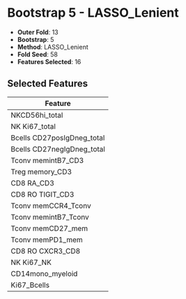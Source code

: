 # Bootstrap 5 - LASSO_Lenient

- **Outer Fold**: 13
- **Bootstrap**: 5
- **Method**: LASSO_Lenient
- **Fold Seed**: 58
- **Features Selected**: 16

## Selected Features

| Feature |
|---------|
| NKCD56hi_total |
| NK Ki67_total |
| Bcells CD27posIgDneg_total |
| Bcells CD27negIgDneg_total |
| Tconv memintB7_CD3 |
| Treg memory_CD3 |
| CD8 RA_CD3 |
| CD8 RO TIGIT_CD3 |
| Tconv memCCR4_Tconv |
| Tconv memintB7_Tconv |
| Tconv memCD27_mem |
| Tconv memPD1_mem |
| CD8 RO CXCR3_CD8 |
| NK Ki67_NK |
| CD14mono_myeloid |
| Ki67_Bcells |
